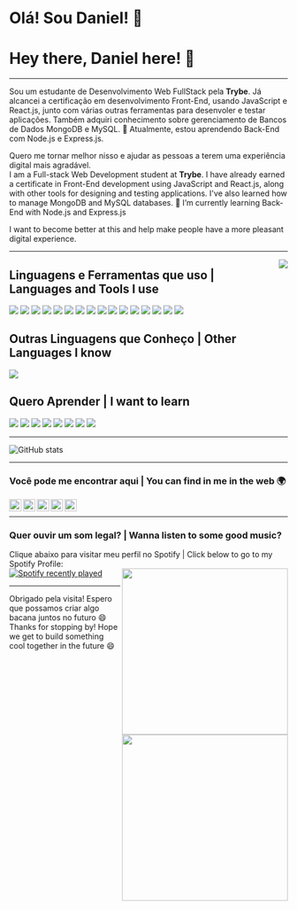 # Olá! Sou Daniel! 👋

# Hey there, Daniel here! 👋

---

Sou um estudante de Desenvolvimento Web FullStack pela **Trybe**. Já alcancei a certificação em desenvolvimento Front-End, usando JavaScript e React.js, junto com várias outras ferramentas para desenvoler e testar aplicações. Também adquiri conhecimento sobre gerenciamento de Bancos de Dados MongoDB e MySQL.
🌱 Atualmente, estou aprendendo Back-End com Node.js e Express.js.

Quero me tornar melhor nisso e ajudar as pessoas a terem uma experiência digital mais agradável.
<br>
I am a Full-stack Web Development student at **Trybe**. I have already earned a certificate in Front-End development using JavaScript and React.js, along with other tools for designing and testing applications. I've also learned how to manage MongoDB and MySQL databases.
🌱 I’m currently learning Back-End with Node.js and Express.js

I want to become better at this and help make people have a more pleasant digital experience.

---

<img align="right" src="https://media.giphy.com/media/lCbSAbRrFEfkY/giphy.gif">

## Linguagens e Ferramentas que uso | Languages and Tools I use

<img src = "https://img.shields.io/badge/-HTML5-E34F26?style=for-the-badge&logo=html5&logoColor=white"> <img src = "https://img.shields.io/badge/-CSS3-1572B6?style=for-the-badge&logo=css3&logoColor=white"> <img src="https://img.shields.io/badge/-JavaScript-eed718?style=for-the-badge&logo=javascript&logoColor=ffffff"> <img src="https://img.shields.io/badge/-Jest-C21325?style=for-the-badge&logo=jest&logoColor=ffffff"> <img src="https://img.shields.io/badge/-Sass-cc6699?style=for-the-badge&logo=sass&logoColor=ffffff"> <img src="https://img.shields.io/badge/-React-000000?style=for-the-badge&logo=react&logoColor=00c8ff"> <img src="https://img.shields.io/badge/-ReactRouter-61DAFB?style=for-the-badge&logo=react%20router&logoColor=white"> <img src="https://img.shields.io/badge/-React Testing Library-E33332?style=for-the-badge&logo=testing-library&logoColor=white"> <img src="https://img.shields.io/badge/-Redux-764ABC?style=for-the-badge&logo=redux&logoColor=white"> <img src="https://img.shields.io/badge/-MongoDB-4DB33D?style=for-the-badge&logo=mongodb&logoColor=FFFFFF"> <img src="https://img.shields.io/badge/-MySQL-4479A1?style=for-the-badge&logo=mysql&logoColor=FFFFFF"> <img src="https://img.shields.io/badge/-Express.js-787878?style=for-the-badge&logo=express"> <img src="https://img.shields.io/badge/-Node.js-3C873A?style=for-the-badge&logo=Node.js&logoColor=white"> <img src="http://img.shields.io/badge/-Git-F1502F?style=for-the-badge&logo=git&logoColor=FFFFFF"> <img src="http://img.shields.io/badge/-Github-000000?style=for-the-badge&logo=github&logoColor=FFFFFF"> <img src="http://img.shields.io/badge/-VS%20Code-007ACC?style=for-the-badge&logo=visual%20studio%20code&logoColor=white">

## Outras Linguagens que Conheço | Other Languages I know

<img src="https://img.shields.io/badge/-Python-black?style=for-the-badge&logo=python&logoColor=3776AB">

## Quero Aprender | I want to learn

<img src="https://img.shields.io/badge/-Next-000000?style=for-the-badge&logo=next.js&logoColor=FFFFFF"> 
<img src="https://img.shields.io/badge/-Vue-3a495d?style=for-the-badge&logo=vue.js&logoColor=67b7f7"> <img src="https://img.shields.io/badge/-React Native-000000?style=for-the-badge&logo=react&logoColor=00c8ff"> <img src="http://img.shields.io/badge/-Deno-white?style=for-the-badge&logo=deno&logoColor=black"/> <img src="https://img.shields.io/badge/-Vercel-FFFFFF?style=for-the-badge&logo=vercel&logoColor=000000">  <img src="https://img.shields.io/badge/-Firebase-FFA611?style=for-the-badge&logo=firebase&logoColor=FFFFFF"> <img src="http://img.shields.io/badge/-Heroku-430098?style=for-the-badge&logo=heroku&logoColor=white"> <img src="https://img.shields.io/badge/-Progressive Web Apps-5A0FC8?style=for-the-badge&logo=progressive">

---

![GitHub stats](https://github-readme-stats.vercel.app/api?username=Darthurmoura&show_icons=true&hide_border=true)

---

### Você pode me encontrar aqui | You can find in me in the web 🌍

[<img align="left" alt="Darthurmoura" height="22px" src="http://img.shields.io/badge/-Darthurmoura-181717?style=for-the-badge&logo=github&logoColor=FFFFFF" />][website]
[<img align="left" alt="Darthurmoura" height="22px" src="http://img.shields.io/badge/-@Darthurmoura-12100E?style=for-the-badge&logo=Medium&logoColor=FFFFFF" />][medium]
[<img align="left" alt="Darthurmoura" height="22px" src="http://img.shields.io/badge/-Darthurmoura-1DA1F2?style=for-the-badge&logo=twitter&logoColor=FFFFFF" />][twitter]
[<img align="left" alt="Darthurmoura" height="22px" src="http://img.shields.io/badge/-Darthurmoura-0A66C2?style=for-the-badge&logo=linkedin&logoColor=FFFFFF" />][linkedin]
[<img align="left" alt="Darthurmoura" height="22px" src="http://img.shields.io/badge/-Darthurmoura-E4405F?style=for-the-badge&logo=instagram&logoColor=FFFFFF" />][instagram]

<br/>

---

### Quer ouvir um som legal? | Wanna listen to some good music?

Clique abaixo para visitar meu perfil no Spotify | Click below to go to my Spotify Profile:
<br/>
<img align="right" width="300px" src="https://media3.giphy.com/media/mTuvku74NSGnC/giphy.gif">
[![Spotify recently played](https://spotify-recently-played-readme.vercel.app/api?user=darthurmoura)](https://open.spotify.com/user/darthurmoura)

---

Obrigado pela visita! Espero que possamos criar algo bacana juntos no futuro 😄
<br>
Thanks for stopping by! Hope we get to build something cool together in the future 😄
<img align="right" width="300px" src="https://media3.giphy.com/media/fm4WhPMzu9hRK/giphy.gif">

[website]: https://Darthurmoura.github.io/
[twitter]: https://twitter.com/Darthurmoura
[instagram]: https://www.instagram.com/darthurmoura/
[linkedin]: https://www.linkedin.com/in/darthurmoura/
[medium]: https://medium.com/@darthurmoura/
